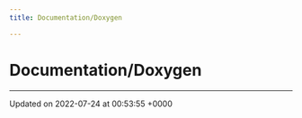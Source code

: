 ```yaml
---
title: Documentation/Doxygen

---
```


# Documentation/Doxygen








-------------------------------

Updated on 2022-07-24 at 00:53:55 +0000
